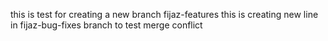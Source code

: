 this is test for creating a new branch fijaz-features
this is creating new line in fijaz-bug-fixes branch to test merge conflict

